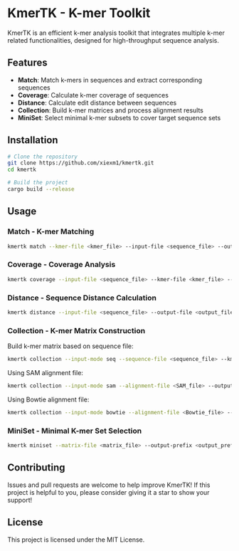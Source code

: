 # KmerTK - K-mer Toolkit

KmerTK is an efficient k-mer analysis toolkit that integrates multiple k-mer related functionalities, designed for high-throughput sequence analysis.

## Features

- **Match**: Match k-mers in sequences and extract corresponding sequences
- **Coverage**: Calculate k-mer coverage of sequences
- **Distance**: Calculate edit distance between sequences
- **Collection**: Build k-mer matrices and process alignment results
- **MiniSet**: Select minimal k-mer subsets to cover target sequence sets

## Installation

```bash
# Clone the repository
git clone https://github.com/xiexm1/kmertk.git
cd kmertk

# Build the project
cargo build --release
```

## Usage

### Match - K-mer Matching

```bash
kmertk match --kmer-file <kmer_file> --input-file <sequence_file> --output-file <output_file> [--extract-sequences]
```

### Coverage - Coverage Analysis

```bash
kmertk coverage --input-file <sequence_file> --kmer-file <kmer_file> --output-file <output_file> [--threshold <threshold>]
```

### Distance - Sequence Distance Calculation

```bash
kmertk distance --input-file <sequence_file> --output-file <output_file> [--pairs <number_of_pairs>] [--all-pairs]
```

### Collection - K-mer Matrix Construction

Build k-mer matrix based on sequence file:
```bash
kmertk collection --input-mode seq --sequence-file <sequence_file> --kmer-file <kmer_file> --output-file <output_file> [--sparse] [--max-mismatches <mismatches>]
```

Using SAM alignment file:
```bash
kmertk collection --input-mode sam --alignment-file <SAM_file> --output-file <output_file> [--sparse] [--max-mismatches <mismatches>]
```

Using Bowtie alignment file:
```bash
kmertk collection --input-mode bowtie --alignment-file <Bowtie_file> --output-file <output_file> [--sparse]
```

### MiniSet - Minimal K-mer Set Selection

```bash
kmertk miniset --matrix-file <matrix_file> --output-prefix <output_prefix> [--sparse] [--threads <number_of_threads>]
```

## Contributing

Issues and pull requests are welcome to help improve KmerTK! If this project is helpful to you, please consider giving it a star to show your support!

## License

This project is licensed under the MIT License.
